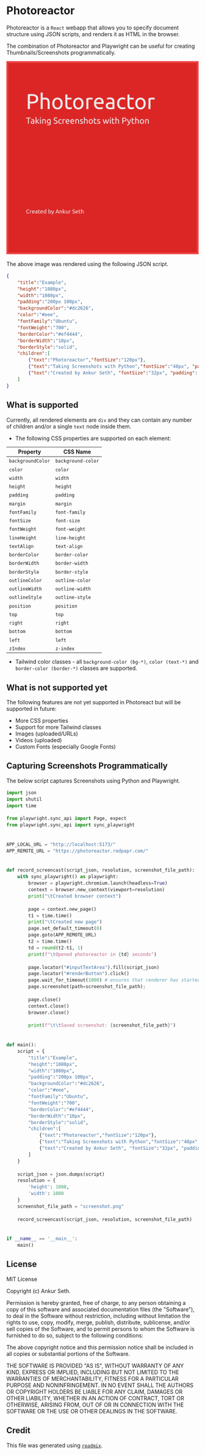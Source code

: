 
# Photoreactor
Photoreactor is a `React` webapp that allows you to specify document structure
using JSON scripts, and renders it as HTML in the browser.

The combination of Photoreactor and Playwright can be useful for
creating Thumbnails/Screenshots programmatically.

![First Example](png/first-example.png)

The above image was rendered using the following JSON script.

```json
{
    "title":"Example",
    "height":"1080px",
    "width":"1080px",
    "padding":"200px 100px",
    "backgroundColor":"#dc2626",
    "color":"#eee",
    "fontFamily":"Ubuntu",
    "fontWeight":"700",
    "borderColor":"#ef4444",
    "borderWidth":"10px",
    "borderStyle":"solid",
    "children":[
        {"text":"Photoreactor","fontSize":"120px"},
        {"text":"Taking Screenshots with Python","fontSize":"48px", "padding": "80px 0px"},
        {"text":"Created by Ankur Seth", "fontSize":"32px", "padding": "400px 0px 0px 0px"}
    ]
}
```


## What is supported
Currently, all rendered elements are `div` and they can contain any number of children
and/or a single `text` node inside them.

* The following CSS properties are supported on each element:

| Property          | CSS Name           |
| ----------------- | ------------------ |
| `backgroundColor` | `background-color` |
| `color`           | `color`            |
| `width`           | `width`            |
| `height`          | `height`           |
| `padding`         | `padding`          |
| `margin`          | `margin`           |
| `fontFamily`      | `font-family`      |
| `fontSize`        | `font-size`        |
| `fontWeight`      | `font-weight`      |
| `lineHeight`      | `line-height`      |
| `textAlign`       | `text-align`       |
| `borderColor`     | `border-color`     |
| `borderWidth`     | `border-width`     |
| `borderStyle`     | `border-style`     |
| `outlineColor`    | `outline-color`    |
| `outlineWidth`    | `outline-width`    |
| `outlineStyle`    | `outline-style`    |
| `position`        | `position`         |
| `top`             | `top`              |
| `right`           | `right`            |
| `bottom`          | `bottom`           |
| `left`            | `left`             |
| `zIndex`          | `z-index`          |

* Tailwind color classes - all `background-color (bg-*)`, `color (text-*)` and  `border-color (border-*)` classes are supported.



## What is not supported yet
The following features are not yet supported in Photoreact
but will be supported in future:

* More CSS properties
* Support for more Tailwind classes
* Images (uploaded/URLs)
* Videos (uploaded)
* Custom Fonts (especially Google Fonts)



## Capturing Screenshots Programmatically
The below script captures Screenshots using Python and Playwright.

```py
import json
import shutil
import time

from playwright.sync_api import Page, expect
from playwright.sync_api import sync_playwright


APP_LOCAL_URL = "http://localhost:5173/"
APP_REMOTE_URL = "https://photoreactor.redpapr.com/"


def record_screencast(script_json, resolution, screenshot_file_path):
	with sync_playwright() as playwright:
		browser = playwright.chromium.launch(headless=True)
		context = browser.new_context(viewport=resolution)
		print("\tCreated browser context")

		page = context.new_page()
		t1 = time.time()
		print("\tCreated new page")
		page.set_default_timeout(0)
		page.goto(APP_REMOTE_URL)
		t2 = time.time()
		td = round(t2-t1, 1)
		print(f"\tOpened photoreactor in {td} seconds")

		page.locator("#inputTextArea").fill(script_json)
		page.locator("#renderButton").click()
		page.wait_for_timeout(1000) # ensures that renderer has started
		page.screenshot(path=screenshot_file_path);

		page.close()
		context.close()
		browser.close()

		print(f"\t\tSaved screenshot: {screenshot_file_path}")


def main():
	script = {
		"title":"Example",
		"height":"1080px",
		"width":"1080px",
		"padding":"200px 100px",
		"backgroundColor":"#dc2626",
		"color":"#eee",
		"fontFamily":"Ubuntu",
		"fontWeight":"700",
		"borderColor":"#ef4444",
		"borderWidth":"10px",
		"borderStyle":"solid",
		"children":[
			{"text":"Photoreactor","fontSize":"120px"},
			{"text":"Taking Screenshots with Python","fontSize":"48px", "padding": "80px 0px"},
			{"text":"Created by Ankur Seth", "fontSize":"32px", "padding": "400px 0px 0px 0px"}
		]
	}

	script_json = json.dumps(script)
	resolution = {
		'height': 1080,
		'width': 1080
	}
	screenshot_file_path = "screenshot.png"

	record_screencast(script_json, resolution, screenshot_file_path)


if __name__ == '__main__':
	main()

```


## License
MIT License

Copyright (c) Ankur Seth.

Permission is hereby granted, free of charge, to any person obtaining a copy
of this software and associated documentation files (the "Software"), to deal
in the Software without restriction, including without limitation the rights
to use, copy, modify, merge, publish, distribute, sublicense, and/or sell
copies of the Software, and to permit persons to whom the Software is
furnished to do so, subject to the following conditions:

The above copyright notice and this permission notice shall be included in all
copies or substantial portions of the Software.

THE SOFTWARE IS PROVIDED "AS IS", WITHOUT WARRANTY OF ANY KIND, EXPRESS OR
IMPLIED, INCLUDING BUT NOT LIMITED TO THE WARRANTIES OF MERCHANTABILITY,
FITNESS FOR A PARTICULAR PURPOSE AND NONINFRINGEMENT. IN NO EVENT SHALL THE
AUTHORS OR COPYRIGHT HOLDERS BE LIABLE FOR ANY CLAIM, DAMAGES OR OTHER
LIABILITY, WHETHER IN AN ACTION OF CONTRACT, TORT OR OTHERWISE, ARISING FROM,
OUT OF OR IN CONNECTION WITH THE SOFTWARE OR THE USE OR OTHER DEALINGS IN THE
SOFTWARE.


## Credit

This file was generated using [`readmix`](https://github.com/iaseth/readmix).



